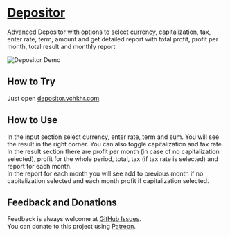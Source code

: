 # [Depositor](https://depositor.vchkhr.com/)
Advanced Depositor with options to select currency, capitalization, tax, enter rate, term, amount and get detailed report with total profit, profit per month, total result and monthly report

![Depositor Demo](https://raw.githubusercontent.com/vchkhr/depositor/main/img/demo.png)

## How to Try
Just open [depositor.vchkhr.com](https://depositor.vchkhr.com/).

## How to Use
In the input section select currency, enter rate, term and sum. You will see the result in the right corner. You can also toggle capitalization and tax rate.\
In the result section there are profit per month (in case of no capitalization selected), profit for the whole period, total, tax (if tax rate is selected) and report for each month.\
In the report for each month you will see add to previous month if no capitalization selected and each month profit if capitalization selected.

## Feedback and Donations
Feedback is always welcome at [GitHub Issues](https://github.com/vchkhr/depositor/issues).\
You can donate to this project using [Patreon](https://patreon.com/vchkhr).
